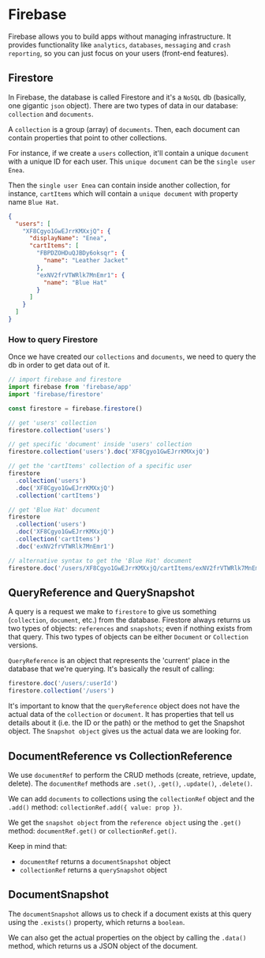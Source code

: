 # Firebase

Firebase allows you to build apps without managing infrastructure.
It provides functionality like `analytics`, `databases`, `messaging` and `crash reporting`,
so you can just focus on your users (front-end features).

## Firestore

In Firebase, the database is called Firestore and it's a `NoSQL` db (basically, one gigantic `json` object).
There are two types of data in our database: `collection` and `documents`.

A `collection` is a group (array) of `documents`.
Then, each document can contain properties that point to other collections.

For instance, if we create a `users` collection, it'll contain a unique `document` with a unique ID for each user.
This `unique document` can be the `single user Enea`.

Then the `single user Enea` can contain inside another collection, for instance, `cartItems` which will contain a `unique document` with property name `Blue Hat`.

```json
{
  "users": [
    "XF8Cgyo1GwEJrrKMXxjQ": {
      "displayName": "Enea",
      "cartItems": [
        "FBPDZOHDuQJBDy6oksqr": {
          "name": "Leather Jacket"
        },
        "exNV2frVTWRlk7MnEmr1": {
          "name": "Blue Hat"
        }
      ]
    }
  ]
}
```

### How to query Firestore

Once we have created our `collections` and `documents`, we need to query the db in order to get data out of it.

```js
// import firebase and firestore
import firebase from 'firebase/app'
import 'firebase/firestore'

const firestore = firebase.firestore()

// get 'users' collection
firestore.collection('users')

// get specific 'document' inside 'users' collection
firestore.collection('users').doc('XF8Cgyo1GwEJrrKMXxjQ')

// get the 'cartItems' collection of a specific user
firestore
  .collection('users')
  .doc('XF8Cgyo1GwEJrrKMXxjQ')
  .collection('cartItems')

// get 'Blue Hat' document
firestore
  .collection('users')
  .doc('XF8Cgyo1GwEJrrKMXxjQ')
  .collection('cartItems')
  .doc('exNV2frVTWRlk7MnEmr1')

// alternative syntax to get the 'Blue Hat' document
firestore.doc('/users/XF8Cgyo1GwEJrrKMXxjQ/cartItems/exNV2frVTWRlk7MnEmr1')
```

## QueryReference and QuerySnapshot

A query is a request we make to `firestore` to give us something (`collection`, `document`, etc.) from the database.
Firestore always returns us two types of objects: `references` and `snapshots`; even if nothing exists from that query.
This two types of objects can be either `Document` or `Collection` versions.

`QueryReference` is an object that represents the 'current' place in the database that we're querying.
It's basically the result of calling:

```js
firestore.doc('/users/:userId')
firestore.collection('/users')
```

It's important to know that the `queryReference` object does not have the actual data of the `collection` or `document`.
It has properties that tell us details about it (i.e. the ID or the path) or the method to get the Snapshot object.
The `Snapshot object` gives us the actual data we are looking for.

## DocumentReference vs CollectionReference

We use `documentRef` to perform the CRUD methods (create, retrieve, update, delete).
The `documentRef` methods are `.set()`, `.get()`, `.update()`, `.delete()`.

We can add `documents` to collections using the `collectionRef` object and the `.add()` method: `collectionRef.add({ value: prop })`.

We get the `snapshot object` from the `reference object` using the `.get()` method: `documentRef.get()` or `collectionRef.get()`.

Keep in mind that:

- `documentRef` returns a `documentSnapshot` object
- `collectionRef` returns a `querySnapshot` object

## DocumentSnapshot

The `documentSnapshot` allows us to check if a document exists at this query using the `.exists()` property, which returns a `boolean`.

We can also get the actual properties on the object by calling the `.data()` method, which returns us a JSON object of the document.
